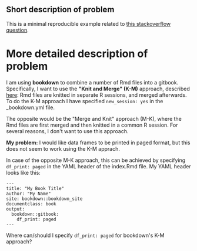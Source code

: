 ## Short description of problem

This is a minimal reproducible example related to [this stackoverflow question](https://stackoverflow.com/questions/61204682/how-can-i-use-paged-printing-of-data-frames-in-bookdown-when-markdown-files-are).


# More detailed description of problem

I am using **bookdown** to combine a number of Rmd files into a gitbook. Specifically, I want to use the **"Knit and Merge" (K-M)** approach, described [here](https://bookdown.org/yihui/bookdown/new-session.html): Rmd files are knitted in separate R sessions, and merged afterwards. To do the K-M approach I have specified `new_session: yes` in the _bookdown.yml file. 

The opposite would be the "Merge and Knit" approach (M-K), where the Rmd files are first merged and then knitted in a common R session. For several reasons, I don't want to use this approach.

**My problem:** I would like data frames to be printed in paged format, but this does not seem to work using the K-M apprach. 

In case of the opposite M-K approach, this can be achieved by specifying `df_print: paged` in the YAML header of the index.Rmd file. My YAML header looks like this: 

```
---
title: "My Book Title"
author: "My Name"
site: bookdown::bookdown_site
documentclass: book
output:
  bookdown::gitbook:
    df_print: paged
---
```

Where can/should I specify `df_print: paged` for bookdown's K-M approach?

